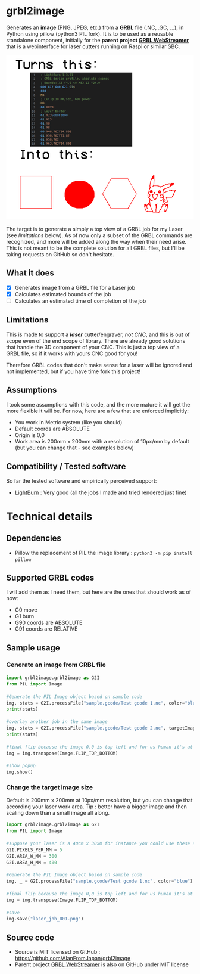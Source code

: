 # grbl2image
Generates an **image** (PNG, JPEG, etc.) from a **GRBL** file (.NC, .GC, ...), in Python using pillow (python3 PIL fork). It is to be used as a reusable standalone component, initially for the **parent project [GRBL WebStreamer](https://github.com/AlanFromJapan/GrblWebStreamer)** that is a webinterface for laser cutters running on Raspi or similar SBC.

![Turns GRBL code into PNG](https://github.com/AlanFromJapan/grbl2image/blob/main/grbl2image.png?raw=true)

The target is to generate a simply a top view of a GRBL job for my Laser (see *limitations* below). As of now only a subset of the GRBL commands are recognized, and more will be added along the way when their need arise. This is not meant to be the complete solution for all GRBL files, but I'll be taking requests on GitHub so don't hesitate. 

## What it does
- [x] Generates image from a GRBL file for a Laser job
- [x] Calculates estimated bounds of the job
- [ ] Calculates an estimated time of completion of the job

## Limitations 
This is made to support a ***laser*** cutter/engraver, *not CNC*, and this is out of scope even of the end scope of library. There are already good solutions that handle the 3D component of your CNC. This is just a top view of a GRBL file, so if it works with yours CNC good for you!

Therefore GRBL codes that don't make sense for a laser will be ignored and not implemented, but if you have time fork this project!

## Assumptions
I took some assumptions with this code, and the more mature it will get the more flexible it will be. For now, here are a few that are enforced implicitly:
- You work in Metric system (like you should)
- Default coords are ABSOLUTE
- Origin is 0,0
- Work area is 200mm x 200mm with a resolution of 10px/mm by default (but you can change that - see examples below)

## Compatibility / Tested software
So far the tested software and empirically perceived support:
- [LightBurn](https://lightburnsoftware.com/) : Very good (all the jobs I made and tried rendered just fine) 

# Technical details 

## Dependencies
- Pillow the replacement of PIL the image library : `python3 -m pip install pillow`

## Supported GRBL codes
I will add them as I need them, but here are the ones that should work as of now:
- G0 move
- G1 burn
- G90 coords are ABSOLUTE
- G91 coords are RELATIVE

## Sample usage
### Generate an image from GRBL file
```python
import grbl2image.grbl2image as G2I
from PIL import Image

#Generate the PIL Image object based on sample code
img, stats = G2I.processFile("sample.gcode/Test gcode 1.nc", color="blue")
print(stats)

#overlay another job in the same image
img, stats = G2I.processFile("sample.gcode/Test gcode 2.nc", targetImage=img, color="red", yoffset=300)
print(stats)

#final flip because the image 0,0 is top left and for us human it's at the bottom left
img = img.transpose(Image.FLIP_TOP_BOTTOM)

#show popup
img.show()
```
### Change the target image size
Default is 200mm x 200mm at 10px/mm resolution, but you can change that according your laser work area. Tip : better have a bigger image and then scaling down than a small image all along.
```python
import grbl2image.grbl2image as G2I
from PIL import Image

#suppose your laser is a 40cm x 30xm for instance you could use these settings **before** calling processFile()
G2I.PIXELS_PER_MM = 5
G2I.AREA_W_MM = 300
G2I.AREA_H_MM = 400

#Generate the PIL Image object based on sample code
img, _ = G2I.processFile("sample.gcode/Test gcode 1.nc", color="blue")

#final flip because the image 0,0 is top left and for us human it's at the bottom left
img = img.transpose(Image.FLIP_TOP_BOTTOM)

#save
img.save("laser_job_001.png")
```
## Source code
- Source is MIT licensed on GitHub : https://github.com/AlanFromJapan/grbl2image
- Parent project [GRBL WebStreamer](https://github.com/AlanFromJapan/GrblWebStreamer) is also on GitHub under MIT license